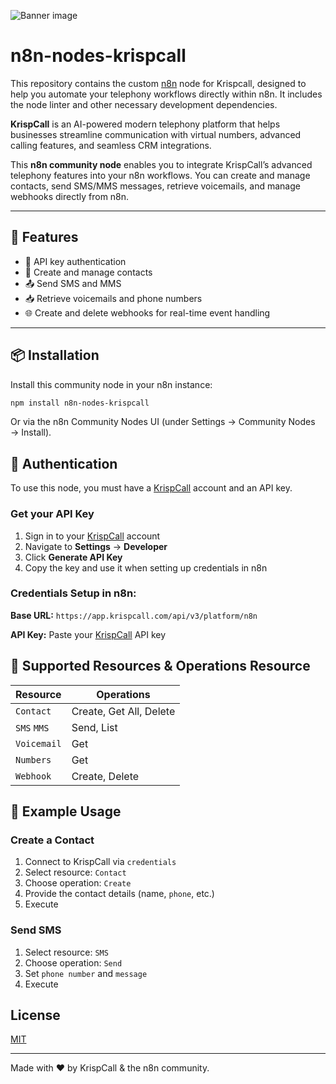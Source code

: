 ![Banner image](https://user-images.githubusercontent.com/10284570/173569848-c624317f-42b1-45a6-ab09-f0ea3c247648.png)

# n8n-nodes-krispcall

This repository contains the custom [n8n](https://n8n.io) node for Krispcall, designed to help you automate your telephony workflows directly within n8n. It includes the node linter and other necessary development dependencies.

**KrispCall** is an AI-powered modern telephony platform that helps businesses streamline communication with virtual numbers, advanced calling features, and seamless CRM integrations.

This **n8n community node** enables you to integrate KrispCall’s advanced telephony features into your n8n workflows. You can create and manage contacts, send SMS/MMS messages, retrieve voicemails, and manage webhooks directly from n8n.

---

## 🔧 Features

- 🔐 API key authentication
- 📇 Create and manage contacts
- 📤 Send SMS and MMS
- 📥 Retrieve voicemails and phone numbers
- 🌐 Create and delete webhooks for real-time event handling

---

## 📦 Installation

Install this community node in your n8n instance:

```bash
npm install n8n-nodes-krispcall
```

Or via the n8n Community Nodes UI (under Settings → Community Nodes → Install).

## 🔐 Authentication

To use this node, you must have a [KrispCall](https://krispcall.com) account and an API key.

### Get your API Key

1. Sign in to your [KrispCall](https://krispcall.com) account
2. Navigate to **Settings** → **Developer**
3. Click **Generate API Key**
4. Copy the key and use it when setting up credentials in n8n

### Credentials Setup in n8n:

**Base URL:** `https://app.krispcall.com/api/v3/platform/n8n`

**API Key:** Paste your [KrispCall](https://krispcall.com) API key

## 🔁 Supported Resources & Operations Resource

| Resource    | Operations              |
| ----------- | ----------------------- |
| `Contact`   | Create, Get All, Delete |
| `SMS` `MMS`  | Send, List              |
| `Voicemail` | Get                     |
| `Numbers`   | Get                     |
| `Webhook`   | Create, Delete          |

## 📘 Example Usage

### Create a Contact

1. Connect to KrispCall via `credentials`
2. Select resource: `Contact`
3. Choose operation: `Create`
4. Provide the contact details (name, `phone`, etc.)
5. Execute

### Send SMS

1. Select resource: `SMS`
2. Choose operation: `Send`
3. Set `phone number` and `message`
4. Execute

## License

[MIT](./LICENSE)

---

Made with ❤️ by KrispCall & the n8n community.
